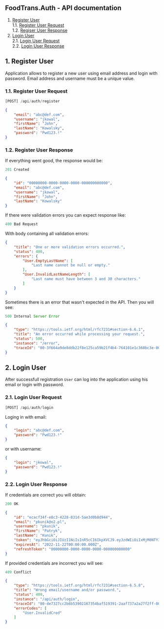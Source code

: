 ## FoodTrans.Auth - API documentation

1. [Register User](#1-register-user)\
    1.1. [Register User Request](#11-register-user-request) \
    1.2. [Regiser User Response](#12-register-user-response) 
2. [Login User](#2-login-user) \
    2.1. [Login User Request](#21-login-user-request) \
    2.2. [Login User Response](#22-login-user-response)

## 1. Register User

Application allows to register a new user using email address and login with password. Email address and username must be a unique value.

### 1.1. Register User Request

```js
[POST] /api/auth/register
```

```json
{
    "email": "abc@def.com",
    "username": "jkowal",
    "firstName": "John",
    "lastName": "Kowalsky",
    "password": "Pwd123.!"
}
```

### 1.2. Register User Response

If everything went good, the response would be:

```js
201 Created
```

```json
{
    "id": "00000000-0000-0000-0000-000000000000",
    "email": "abc@def.com",
    "username": "jkowal",
    "firstName": "John",
    "lastName": "Kowalsky"
}
```

If there were validation errors you can expect response like:

```js
400 Bad Request
```

With body containing all validation errors:

```json
{
    "title": "One or more validation errors occurred.",
    "status": 400,
    "errors": {
        "User.EmptyLastName": [
            "Last name cannot be null or empty."
        ],
        "User.InvalidLastNameLength": [
            "Last name must have between 3 and 30 characters."
        ]
    }
}
```

Sometimes there is an error that wasn't expected in the API. Then you will see:

```js
500 Internal Server Error
```

```json
{
    "type": "https://tools.ietf.org/html/rfc7231#section-6.6.1",
    "title": "An error occurred while processing your request.",
    "status": 500,
    "instance": "/error",
    "traceId": "00-3f664a9de8ddb22f8e125ca59b21f4b4-764101e1c360bc3e-00"
}
```

## 2. Login User

After successfull registration `User` can log into the application using his email or login with password.

### 2.1. Login User Request

```js
[POST] /api/auth/login
```

Loging in with email:

```json
{
    "login": "abc@def.com", 
    "password": "Pwd123.!"
}
```

or with username:

```json
{
    "login": "jkowal",
    "password": "Pwd123.!"
}
```

### 2.2. Login User Response

If credentials are correct you will obtain:

```js
200 OK
```

```json
{
    "id": "ecacf34f-e8c3-4228-831d-5ae3d0b8d944",
    "email": "pkunik@o2.pl",
    "username": "pkunik",
    "firstName": "Patryk",
    "lastName": "Kunik",
    "token": "eyJhbGciOiJIUzI1NiIsInR5cCI6IkpXVCJ9.eyJzdWIiOiIxMjM0NTY3ODkwIiwibmFtZSI6IkpvaG4gRG9lIiwiaWF0IjoxNTE2MjM5MDIyfQ.SflKxwRJSMeKKF2QT4fwpMeJf36POk6yJV_adQssw5c",
    "expiresAt": "2022-11-22T00:00:00.000Z",
    "refreshToken": "00000000-0000-0000-0000-000000000000"
}
```

If provided credentials are incorrect you will see:

```js
409 Conflict
```

```json
{
    "type": "https://tools.ietf.org/html/rfc7231#section-6.5.8",
    "title": "Wrong email/username and/or password.",
    "status": 409,
    "instance": "/api/auth/login",
    "traceId": "00-de7327cc2b6b53902167354baf519391-2aaf737a2a27f2ff-00",
    "errorCodes": [
        "User.InvalidCred"
    ]
}
```